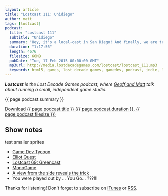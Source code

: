 ```yaml
---
layout: article
title: "Lostcast 111: Unidiego"
author: matt
tags: [lostcast]
podcast:
  title: "Lostcast 111"
  subtitle: "Unidiego"
  summary: "Hey, it's a local-cast in San Diego! And finally, we are trying Unity! GASP"
  duration: "1:17:56"
  length: 4676
  filesize: 66MB
  pubDate: "Tue, 17 Feb 2015 00:00:00 GMT"
  mp3url: http://media.lostdecadegames.com/lostcast/lostcast_111.mp3
  keywords: html5, games, lost decade games, gamedev, podcast, indie, lostcast
---
```

_**Lostcast** is the Lost Decade Games podcast, where [Geoff and Matt](/about/) talk about running a small, independent game studio._

{{ page.podcast.summary }}

<a class="download-podcast" href="{{ page.podcast.mp3url }}">
	Download {{ page.podcast.title }} ({{ page.podcast.duration }}, {{ page.podcast.filesize }})
</a>

## Show notes

test smaller sprites
* [Game Dev Tycoon](http://www.greenheartgames.com/app/game-dev-tycoon/)
* [Elliot Quest](http://elliotquest.com/)
* [Lostcast 69: Greencast](/lostcast-69/)
* [MonoGame](http://www.monogame.net/)
* [A view from the side reveals the trick](http://d1vr6n66ssr06c.cloudfront.net/wp-content/uploads/2013/11/a_link_between_worlds_trick_header.jpg)
* You were played out by … You Go… ???!!!

Thanks for listening! Don't forget to subscribe on [iTunes](http://itunes.apple.com/us/podcast/lostcast/id481950724) or [RSS](/lostcast.xml).
